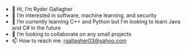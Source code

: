 - 👋 Hi, I’m Ryder Gallagher
- 👀 I’m interested in software, machine learning, and security
- 🌱 I’m currently learning C++ and Python but I'm looking to learn Java and C# in the future
- 💞️ I’m looking to collaborate on any small projects
- 📫 How to reach me: rgallagher03@yahoo.com

<!---
rydergallagher/rydergallagher is a ✨ special ✨ repository because its `README.md` (this file) appears on your GitHub profile.
You can click the Preview link to take a look at your changes.
--->
